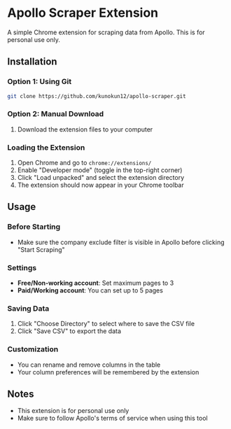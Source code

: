 # Apollo Scraper Extension

A simple Chrome extension for scraping data from Apollo. This is for personal use only.

## Installation

### Option 1: Using Git
```bash
git clone https://github.com/kunokun12/apollo-scraper.git
```

### Option 2: Manual Download
1. Download the extension files to your computer

### Loading the Extension
1. Open Chrome and go to `chrome://extensions/`
2. Enable "Developer mode" (toggle in the top-right corner)
3. Click "Load unpacked" and select the extension directory
4. The extension should now appear in your Chrome toolbar

## Usage

### Before Starting
- Make sure the company exclude filter is visible in Apollo before clicking "Start Scraping"

### Settings
- **Free/Non-working account**: Set maximum pages to 3
- **Paid/Working account**: You can set up to 5 pages

### Saving Data
1. Click "Choose Directory" to select where to save the CSV file
2. Click "Save CSV" to export the data

### Customization
- You can rename and remove columns in the table
- Your column preferences will be remembered by the extension

## Notes
- This extension is for personal use only
- Make sure to follow Apollo's terms of service when using this tool
